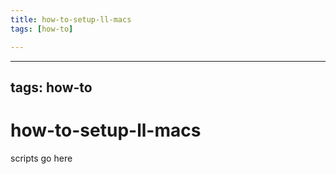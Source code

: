 ```yaml
---
title: how-to-setup-ll-macs
tags: [how-to]

---
```


---
tags: how-to
---

# how-to-setup-ll-macs

scripts go here